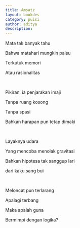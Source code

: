 ```yaml
---
title: Amsatz
layout: bookdes
category: puisi
author: aditya
description: 
---
```


Mata tak banyak tahu

Bahwa matahari mungkin palsu

Terkutuk memori

Atau rasionalitas

<br>

Pikiran, ia penjarakan imaji

Tanpa ruang kosong

Tanpa spasi

Bahkan harapan pun tetap dimaki

<br>

Layaknya udara

Yang mencoba menolak gravitasi

Bahkan hipotesa tak sanggup lari

dari kaku sang bui

<br>

Meloncat pun terlarang

Apalagi terbang

Maka apalah guna

Bermimpi dengan logika? 